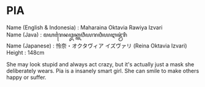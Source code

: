 # PIA
Name (English & Indonesia)    : Maharaina Oktavia Rawiya Izvari  
Name (Java)                   : ꦩꦲꦫꦻꦤꦎꦏ꧀ꦠꦮ꦳ꦶꦪꦫꦮꦶꦪꦆꦗ꦳꧀ꦮ꦳ꦫꦶ  
Name (Japanese)               : 怜奈・オクタヴィア イズヴァリ (Reina Oktavia Izvari)  
Height                        : 148cm

She may look stupid and always act crazy, but it's actually just a mask she deliberately wears. Pia is a insanely smart girl. She can smile to make others happy or suffer.